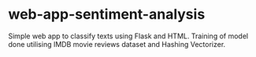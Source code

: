 # web-app-sentiment-analysis
Simple web app to classify texts using Flask and HTML. Training of model done utilising IMDB movie reviews dataset and Hashing Vectorizer.
